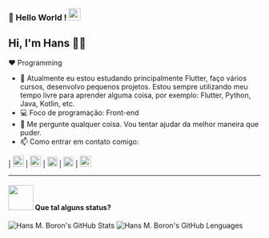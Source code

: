 ### 👋 Hello World !  <img src="https://github.com/TheDudeThatCode/TheDudeThatCode/blob/master/Assets/Earth.gif" width="24px">

## Hi, I'm Hans 👋🤓

:heart: Programming

- 🌱 Atualmente eu estou estudando principalmente Flutter, faço vários cursos, desenvolvo pequenos projetos. Estou sempre utilizando meu tempo livre para aprender alguma coisa, por exemplo: Flutter, Python, Java, Kotlin, etc.
- 💻 Foco de programação: Front-end
- 💬 Me pergunte qualquer coisa. Vou tentar ajudar da melhor maneira que puder.
- 📫 Como entrar em contato comigo:

| [<img src="https://cdn1.iconfinder.com/data/icons/logotypes/32/youtube-256.png" alt="youtube logo" target="_blank" width="22">](https://bit.ly/2DaQTtq) |  [<img src="https://cdn4.iconfinder.com/data/icons/socialcones/508/Telegram-256.png" alt="telegram logo" target="_blank" width="22">](https://t.me/hansboron) |  [<img src="https://cdn3.iconfinder.com/data/icons/logos-brands-3/24/logo_brand_brands_logos_playstore_google-256.png" alt="playstore logo" target="_blank" width="20">]([https://play.google.com/store/apps/details?id=br.com.hansmboron.catolico_abencoai](https://play.google.com/store/apps/details?id=br.com.hansmboron.catolico_abencoai)) |  [<img src="https://cdn2.iconfinder.com/data/icons/social-media-2285/512/1_Linkedin_unofficial_colored_svg-256.png" alt="linkedin logo" target="_blank" width="20">](https://www.linkedin.com/in/hansmateusboron/) |  [<img src="https://cdn4.iconfinder.com/data/icons/logos-brands-in-colors/48/google-gmail-256.png" target="_blank" alt="gmail logo" width="22">](mailto:hansmateusboron@gmail.com)

---

#### <img src="https://media.giphy.com/media/VgCDAzcKvsR6OM0uWg/giphy.gif" width="50"> Que tal alguns status?
  
![Hans M. Boron's GitHub Stats](https://github-readme-stats.vercel.app/api?username=hansmboron&hide=["stars"]&show_icons=true&theme=dark&include_all_commits=true&count_private=true)
![Hans M. Boron's GitHub Lenguages](https://github-readme-stats.vercel.app/api/top-langs/?username=hansmboron&layout=compact&langs_count=7&theme=dark)

